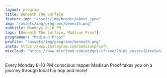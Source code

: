 ```yaml
---
layout: program
title: Beneath The Surface
feature-img: "assets/img/header/about.jpeg"
img: "/assets/img/programs/beneath.png"
subtitle: Mondays 8-10 PM
tags: [Beneath The Surface, Madisun Proof]
programmer: "Madisun Proof"
profile: "/assets/img/programs/beneath.png"
insta: https://www.instagram.com/madisunproof/
mixcloud: "https://www.mixcloud.com/widget/iframe/?hide_cover=1&feed=%2Ftropicofm%2Fplaylists%2Fbeneath-the-surface%2F"
---
```


Every Monday 8-10 PM conscious rapper Madisun Proof takes you on a journey through local hip hop and more!
